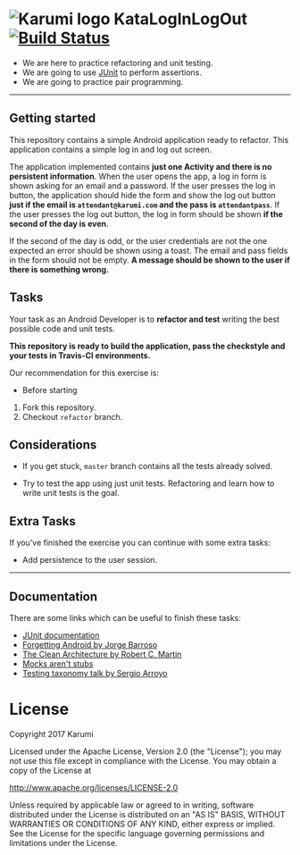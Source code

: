 ![Karumi logo][karumilogo] KataLogInLogOut [![Build Status](https://travis-ci.org/Karumi/KataLogInLogOut.svg?branch=master)](https://travis-ci.org/Karumi/KataLogInLogOut)
============================

- We are here to practice refactoring and unit testing. 
- We are going to use [JUnit][junit] to perform assertions.
- We are going to practice pair programming.

---

## Getting started

This repository contains a simple Android application ready to refactor. This application contains a simple log in and log out screen.

The application implemented contains **just one Activity and there is no persistent information**. When the user opens the app, a log in form is shown asking for an email and a password. If the user presses the log in button, the application should hide the form and show the log out button **just if the email is ``attendant@karumi.com`` and the pass is ``attendantpass``**. If the user presses the log out button, the log in form should be shown **if the second of the day is even**.

If the second of the day is odd, or the user credentials are not the one expected an error should be shown using a toast. The email and pass fields in the form should not be empty. **A message should be shown to the user if there is something wrong.** 

## Tasks

Your task as an Android Developer is to **refactor and test** writing the best possible code and unit tests.

**This repository is ready to build the application, pass the checkstyle and your tests in Travis-CI environments.**

Our recommendation for this exercise is:

* Before starting

1. Fork this repository.
2. Checkout `refactor` branch.

## Considerations

* If you get stuck, `master` branch contains all the tests already solved.

* Try to test the app using just unit tests. Refactoring and learn how to write unit tests is the goal.

## Extra Tasks

If you've finished the exercise you can continue with some extra tasks: 

* Add persistence to the user session.

---

## Documentation

There are some links which can be useful to finish these tasks:

* [JUnit documentation][junit]
* [Forgetting Android by Jorge Barroso][forgetting-android]
* [The Clean Architecture by Robert C. Martin][clean-architecture]
* [Mocks aren't stubs][mocks-are-not-stubs]
* [Testing taxonomy talk by Sergio Arroyo][testing-taxonomy]

# License

Copyright 2017 Karumi

Licensed under the Apache License, Version 2.0 (the "License");
you may not use this file except in compliance with the License.
You may obtain a copy of the License at

http://www.apache.org/licenses/LICENSE-2.0

Unless required by applicable law or agreed to in writing, software
distributed under the License is distributed on an "AS IS" BASIS,
WITHOUT WARRANTIES OR CONDITIONS OF ANY KIND, either express or implied.
See the License for the specific language governing permissions and
limitations under the License.

[karumilogo]: https://cloud.githubusercontent.com/assets/858090/11626547/e5a1dc66-9ce3-11e5-908d-537e07e82090.png
[junit]: https://github.com/junit-team/junit
[forgetting-android]: https://www.slideshare.net/flipper83/forgetting-android
[clean-architecture]: https://8thlight.com/blog/uncle-bob/2012/08/13/the-clean-architecture.html
[mocks-are-not-stubs]: https://www.google.es/search?q=mocks+arent+stubs&oq=mocks+arent+stubs&aqs=chrome..69i57j0.6326j0j4&sourceid=chrome&ie=UTF-8
[testing-taxonomy]: https://www.youtube.com/watch?v=L2clQEs_W7U
